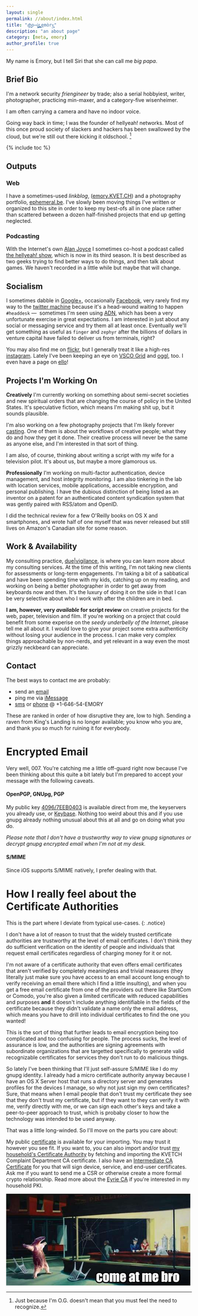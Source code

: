 ```yaml
---
layout: single
permalink: //about/index.html
title: "a͍̻̝͞b͇̝o̶̦̝̩̖̮̗ù͇̘̦͕t̢̤̠͚͚̳͔͎ ͕̖̟̲͟emòry̱͖̦̘͍̩ͅ"
description: "an about page"
category: [meta, emory]
author_profile: true
---
```

My name is Emory, but I tell Siri that she can call me *big papa*.


## Brief Bio 

I'm a network security *friengineer* by trade; also a serial hobbyiest, writer, photographer, practicing min-maxer, and a category-five wisenheimer. 

I am often carrying a camera and have no indoor voice. 

Going way back in time; I was the founder of hellyeah! networks. Most of this once proud society of slackers and hackers has been swallowed by the cloud, but we're still out there kicking it oldschool. [^1]

{% include toc %}

## Outputs

### Web 

I have a sometimes-used *linkblog*, ([emory.KVET.CH](http://emory.kvet.ch/)) and a photography portfolio, [ephemeral.be](http://ephemeral.be/). I've slowly been moving things I've written or organized to this site in order to keep my best-ofs all in one place rather than scattered between a dozen half-finished projects that end up getting neglected. 

### Podcasting

With the Internet's own [Alan Joyce](http://thisisalan.com/) I sometimes co-host a podcast called <a href="http://show.hellyeah.com/" target="_blank">the hellyeah! show</a>, which is now in its third season. It is best described as two geeks trying to find better ways to do things, and then talk about games. We haven't recorded in a little while but maybe that will change.

## Socialism

I sometimes dabble in <a href="https://plus.google.com/+EmoryL">Google+</a>, occasionally <a href="http://facebook.com/incumbent/">Facebook</a>, very rarely find my way to the [twitter machine](http://twitter.com/incumbent) because it's a head-wound waiting to happen `#headdesk` —  sometimes I'm seen using [ADN](http://app.net/emory/), which has been a very unfortunate exercise in great expectations. I am interested in just about any social or messaging service and try them all at least once. Eventually we'll get something as useful as `finger` and `zephyr` after the billions of dollars in venture capital have failed to deliver us from terminals, right? 

You may also find me on [flickr](http://flickr.com/photos/sempai), but I generally treat it like a high-res [instagram](http://instagram.com/incumbent). Lately I've been keeping an eye on [VSCO Grid](http://ephemory.vsco.co/) and [oggl](http://oggl.me/emory/), too. I even have a page on [ello](http://ello.co/kvetch)!

## Projects I'm Working On

**Creatively** I'm currently working on something about semi-secret societies and new spiritual orders that are changing the course of policy in the United States. It's speculative fiction, which means I'm making shit up, but it sounds plausible.

I'm also working on a few photography projects that I'm likely forever [casting](/casting). One of them is about the workflows of creative people; what they do and how they get it done. Their creative process will never be the same as anyone else, and I'm interested in that sort of thing.

I am also, of course, thinking about writing a script with my wife for a television pilot. It's about us, but maybe a more glamorous us. 

**Professionally** I'm working on multi-factor authentication, device management, and host integrity monitoring. I am also tinkering in the lab with location services, mobile applications, accessible encryption, and personal publishing. I have the dubious distinction of being listed as an inventor on a patent for an authenticated content syndication system that was gently paired with RSS/atom and OpenID. 

I did the technical review for a few O'Reilly books on OS X and smartphones, and wrote half of one myself that was never released but still lives on Amazon's Canadian site for some reason. 

## Work & Availability

My consulting practice, [due\|vigilance](http://duevigilance.com/), is where you can learn more about my consulting services. At the time of this writing, I'm not taking new clients for assessments or long-term engagements. I'm taking a bit of a sabbatical and have been spending time with my kids, catching up on my reading, and working on being a better photographer in order to get away from keyboards now and then. It's the luxury of doing it on the side in that I can be very selective about who I work with after the children are in bed.

**I am, however, very *available* for script review** on creative projects for the web, paper, television and film. If you're working on a project that could benefit from some experise on the *seedy underbelly of the Internet*, please tell me all about it. I would love to give your project some extra authenticity without losing your audience in the process. I can make very complex things approachable by non-nerds, and yet relevant in a way even the most grizzly neckbeard can appreciate.

## Contact

The best ways to contact me are probably:

* send an [email](mailto:emory@hellyeah.com)
* ping me via [iMessage](imessage://emory@hellyeah.com)
* [sms](sms:+16465436679) or [phone](tel:+16465436679) @ +1-646-54-EMORY

These are ranked in order of how disruptive they are, low to high. Sending a raven from King's Landing is no longer available; you know who you are, and thank you so much for ruining it for everybody.

# Encrypted Email

Very well, 007. You're catching me a little off-guard right now because I've been thinking about this quite a bit lately but I'm prepared to accept your message with the following caveats. 

#### OpenPGP, GNUpg, PGP

My public key [<span class="fa fa-lock"></span> 4096/7EEB0403](/files/7EEB0403.asc) is available direct from me, the keyservers you already use, or [Keybase](http://keybase.io/emory). Nothing too weird about this and if you use gnupg already nothing unusual about this at all and go on doing what you do.

*Please note that I don't have a trustworthy way to view gnupg signatures or decrypt gnupg encrypted email when I'm not at my desk.*

#### S/MIME

Since iOS supports S/MIME natively, I prefer dealing with that. 

# How I really feel about the Certificate Authorities

This is the part where I deviate from typical use-cases.
{: .notice}

I don't have a lot of reason to trust that the widely trusted certificate authorities are trustworthy at the level of email certificates. I don't think they do sufficient verification on the identity of people and individuals that request email certificates regardless of charging money for it or not. 

I'm not aware of a certificate authority that even offers email certificates that aren't verified by completely meaningless and trivial  measures (they literally just make sure you have access to an email account long enough to verify receiving an email there which I find a little insulting), and when you get a free email certificate from one of the providers out there like StartCom or Comodo, you're also given a limited certificate with reduced capabilities and purposes **and** it doesn't include anything identifiable in the fields of the certificate because they didn't validate a name only the email address, which means you have to drill into individual certificates to find the one you wanted!

This is the sort of thing that further leads to email encryption being too complicated and too confusing for people. The process sucks, the level of assurance is low, and the authorities are signing agreements with subordinate organizations that are targetted specifically to generate valid recognizable certificates for services they don't run to do malicious things.

So lately I've been thinking that I'll just self-assure S/MIME like I do my gnupg identity. I already had a micro certificate authority anyway because I have an OS X Server host that runs a directory server and generates profiles for the devices I manage, so why not just sign my own certificates? Sure, that means when I email people that don't trust my certificate they see that they don't trust my certificate, but if they want to they can verify it with me, verify directly with me, or we can sign each other's keys and take a peer-to-peer approach to trust, which is probaby closer to how the technology was intended to be used anyway.

That was a little long-winded. So I'll move on the parts you care about:

My public [<span class="fa fa-lock"></span> certificate](https://pki.kvet.ch/ca/certificates/eyrie_Emory.crt) is available for your importing. You may trust it however you see fit. If you want to, you can also import and/or trust [<span class="fa fa-lock"></span> my household's Certificate Authority](https://pki.kvet.ch/ca/certificates/eyrie_Root.crt) by fetching and importing the KVETCH Complaint Department CA certificate. I also have an [Intermediate CA Certificate](https://pki.kvet.ch/ca/certificates/eyrie_Intermediate.crt) for you that will sign device, service, and end-user certificates. Ask me if you want to send me a CSR or otherwise create a more formal crypto relationship. Read more about the [Eyrie CA](https://pki.kvet.ch/) if you're interested in my household PKI.


<img src="/assets/images/comeatmebro.jpg" class="img-rounded">

[^1]:	Just because I'm O.G. doesn't mean that you must feel the need to recognize. 

